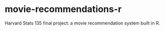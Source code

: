 movie-recommendations-r
=======================

Harvard Stats 135 final project:  a movie recommendation system built in R.
